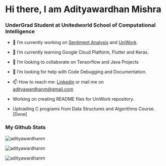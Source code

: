# Hi there, I am Adityawardhan Mishra
### UnderGrad Student at Unitedworld School of Computational Intelligence

- 🔭 I’m currently working on [Sentiment Analysis](https://github.com/adityawardhanm/Sentiment-Analysis) and [UniWork](https://github.com/adityawardhanm/UniWork).
- 🌱 I’m currently learning Google Cloud Platform, Flutter and Keras.
- 👯 I’m looking to collaborate on Tensorflow and Java Projects
- 🤔 I’m looking for help with Code Debugging and Documentation.
- 📫 How to reach me: [Linkedin](https://www.linkedin.com/in/adityawardhan-mishra/) or mail me on adityawardhanm@gmail.com

- Working on creating README files for UniWork repository.
- Uploading C programs from Data Structures and Algorithms Course.[Done]

### My Github Stats

<p><img align="center" src="https://github-readme-stats-sigma-five.vercel.app/api/top-langs?username=adityawardhanm&langs_count=10&theme=gotham&show_icons=true&locale=en&card_width=500" alt="adityawardhanm" />
</p>

<p><img align="center" src="https://github-readme-stats-sigma-five.vercel.app/api?username=adityawardhanm&theme=gotham&show_icons=true&locale=en&card_width=500" alt="adityawardhanm" />
</p>

<p><img align="center" src="https://github-readme-streak-stats.herokuapp.com/?user=adityawardhanm&theme=gotham&card_width=500" alt="adityawardhanm" />
</p>
